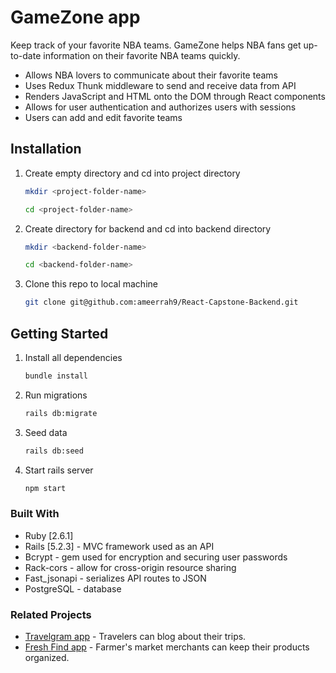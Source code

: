 # GameZone app

Keep track of your favorite NBA teams. GameZone helps NBA fans get up-to-date information on their favorite NBA teams quickly.

- Allows NBA lovers to communicate about their favorite teams
- Uses Redux Thunk middleware to send and receive data from API
- Renders JavaScript and HTML onto the DOM through React components
- Allows for user authentication and authorizes users with sessions
- Users can add and edit favorite teams

## Installation

1.  Create empty directory and cd into project directory
    ```bash
    mkdir <project-folder-name>
    ```
    ```bash
    cd <project-folder-name>
    ```
2.  Create directory for backend and cd into backend directory
    ```bash
    mkdir <backend-folder-name>
    ```
    ```bash
    cd <backend-folder-name>
    ```
3.  Clone this repo to local machine
    ```bash
    git clone git@github.com:ameerrah9/React-Capstone-Backend.git
    ```

## Getting Started

1. Install all dependencies
   ```bash
   bundle install
   ```
2. Run migrations
   ```bash
   rails db:migrate
   ```
3. Seed data
   ```bash
   rails db:seed
   ```
4. Start rails server
   ```bash
   npm start
   ```

### Built With

- Ruby [2.6.1]
- Rails [5.2.3] - MVC framework used as an API
- Bcrypt - gem used for encryption and securing user passwords
- Rack-cors - allow for cross-origin resource sharing
- Fast_jsonapi - serializes API routes to JSON
- PostgreSQL - database

### Related Projects

- [Travelgram app](https://github.com/ameerrah9/Travelgram) - Travelers can blog about their trips.
- [Fresh Find app](https://github.com/ameerrah9/Fresh-Find-Frontend) - Farmer's market merchants can keep their products organized.
